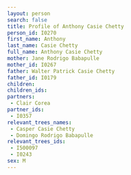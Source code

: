 ```yaml
---
layout: person
search: false
title: Profile of Anthony Casie Chetty
person_id: I0270
first_name: Anthony
last_name: Casie Chetty
full_name: Anthony Casie Chetty
mother: Jane Rodrigo Babapulle
mother_id: I0267
father: Walter Patrick Casie Chetty
father_id: I0179
children:
children_ids:
partners:
 - Clair Corea
partner_ids:
 - I0357
relevant_trees_names:
 - Casper Casie Chetty
 - Domingo Rodrigo Babapulle
relevant_trees_ids:
 - I500097
 - I0243
sex: M
---
```


